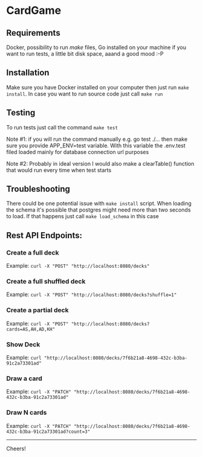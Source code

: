 # CardGame

## Requirements
Docker, possibility to run *make* files, Go installed on your machine if you want to run tests, a little bit disk space, aaand a good mood :-P 

## Installation
Make sure you have Docker installed on your computer then just run
`make install`. In case you want to run source code just call `make run`

## Testing
To run tests just call the command `make test`

Note #1: if you will run the command manually e.g. go test ./... then make sure you provide APP_ENV=test variable. With this variable the .env.test filed loaded mainly for database connection url purposes

Note #2: Probably in ideal version I would also make a clearTable() function that would run every time when test starts

## Troubleshooting
There could be one potential issue with `make install` script. When loading the schema it's possible that postgres might need more than two seconds to load. If that happens just call `make load_schema` in this case

## Rest API Endpoints:

### Create a full deck
Example: `curl -X "POST" "http://localhost:8080/decks"`

### Create a full shuffled deck
Example: `curl -X "POST" "http://localhost:8080/decks?shuffle=1"`

### Create a partial deck
Example: `curl -X "POST" "http://localhost:8080/decks?cards=AS,AH,AD,KH"`

### Show Deck
Example: `curl "http://localhost:8080/decks/7f6b21a8-4698-432c-b3ba-91c2a73301ad"`

### Draw a card
Example: `curl -X "PATCH" "http://localhost:8080/decks/7f6b21a8-4698-432c-b3ba-91c2a73301ad"`

### Draw N cards
Example: `curl -X "PATCH" "http://localhost:8080/decks/7f6b21a8-4698-432c-b3ba-91c2a73301ad?count=3"`

---------
Cheers!